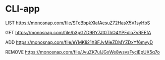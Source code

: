 # CLI-app
LIST https://monosnap.com/file/STcBbpkXlafAesuZ72HasX5V1syHbS

GET https://monosnap.com/file/b3pGZD9RY7Jt0ThO4YPFdloZvRFEfA

ADD https://monosnap.com/file/eYMKIi21X8FJvMieZDMYZDxYf6myyD

REMOVE https://monosnap.com/file/JvuZK7uIJGxWe8wsvsFyciEpUX5q7o
